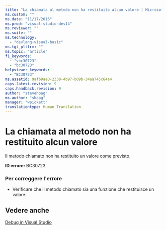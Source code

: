 ```yaml
---
title: "La chiamata al metodo non ha restituito alcun valore | Microsoft Docs"
ms.custom: ""
ms.date: "11/17/2016"
ms.prod: "visual-studio-dev14"
ms.reviewer: ""
ms.suite: ""
ms.technology: 
  - "devlang-visual-basic"
ms.tgt_pltfrm: ""
ms.topic: "article"
f1_keywords: 
  - "vbc30723"
  - "bc30723"
helpviewer_keywords: 
  - "BC30723"
ms.assetid: 9afb9ae0-2338-4b97-b09b-34aa745c64a4
caps.latest.revision: 9
caps.handback.revision: 9
author: "stevehoag"
ms.author: "shoag"
manager: "wpickett"
translationtype: Human Translation
---
```

# La chiamata al metodo non ha restituito alcun valore
Il metodo chiamato non ha restituito un valore come previsto.  
  
 **ID errore:** BC30723  
  
### Per correggere l'errore  
  
-   Verificare che il metodo chiamato sia una funzione che restituisce un valore.  
  
## Vedere anche  
 [Debug in Visual Studio](/visual-studio/debugger/debugging-in-visual-studio)